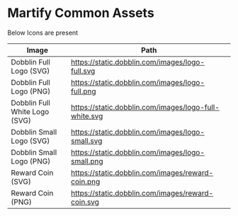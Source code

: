 # Martify Common Assets

Below Icons are present

| Image                           | Path                                                     |
| ------------------------------- | -------------------------------------------------------- |
| Dobblin Full Logo (SVG)         | https://static.dobblin.com/images/logo-full.svg          |
| Dobblin Full Logo (PNG)         | https://static.dobblin.com/images/logo-full.png          |
| Dobblin Full White Logo (SVG)   | https://static.dobblin.com/images/logo-full-white.svg    |
| Dobblin Small Logo (SVG)        | https://static.dobblin.com/images/logo-small.svg         |
| Dobblin Small Logo (PNG)        | https://static.dobblin.com/images/logo-small.png         |
| Reward Coin (SVG)               | https://static.dobblin.com/images/reward-coin.png        |
| Reward Coin (PNG)               | https://static.dobblin.com/images/reward-coin.svg        |
